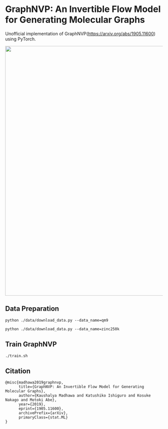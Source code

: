 # GraphNVP: An Invertible Flow Model for Generating Molecular Graphs

Unofficial implementation of GraphNVP(https://arxiv.org/abs/1905.11600) using PyTorch.

<p float="left" align="middle">
  <img src="https://github.com/hlzhang109/PyTorch-GraphNVP/blob/main/framework.png" width="800"/> 
</p>

## Data Preparation
`python ./data/download_data.py --data_name=qm9`

`python ./data/download_data.py --data_name=zinc250k`

## Train GraphNVP
`./train.sh`

## Citation
```
@misc{madhawa2019graphnvp,
      title={GraphNVP: An Invertible Flow Model for Generating Molecular Graphs}, 
      author={Kaushalya Madhawa and Katushiko Ishiguro and Kosuke Nakago and Motoki Abe},
      year={2019},
      eprint={1905.11600},
      archivePrefix={arXiv},
      primaryClass={stat.ML}
}
```
